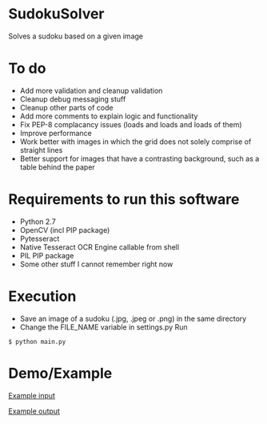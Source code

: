 # SudokuSolver
Solves a sudoku based on a given image

# To do
- Add more validation and cleanup validation
- Cleanup debug messaging stuff
- Cleanup other parts of code
- Add more comments to explain logic and functionality
- Fix PEP-8 complacancy issues (loads and loads and loads of them)
- Improve performance
- Work better with images in which the grid does not solely comprise of straight lines
- Better support for images that have a contrasting background, such as a table behind the paper

# Requirements to run this software
- Python 2.7
- OpenCV (incl PIP package)
- Pytesseract
- Native Tesseract OCR Engine callable from shell
- PIL PIP package
- Some other stuff I cannot remember right now

# Execution
- Save an image of a sudoku (.jpg, .jpeg or .png) in the same directory
- Change the FILE_NAME variable in settings.py
Run
```
$ python main.py
```

# Demo/Example
[Example input](http://i.imgur.com/KWsnQtA.jpg)

[Example output](http://i.imgur.com/uQLvG1R.png)

